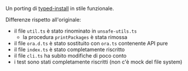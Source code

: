 Un porting di [typed-install](https://github.com/xavdid/typed-install) in stile funzionale.

Differenze rispetto all'originale:

* il file `util.ts` è stato rinominato in `unsafe-utils.ts`
  * la procedura `printPackages` è stata rimossa
* il file `ora.d.ts` è stato sostituito con `ora.ts` contenente API pure
* il file `index.ts` è stato completamente riscritto
* il file `cli.ts` ha subito modifiche di poco conto
* i test sono stati completamente riscritti (non c'è mock del file system)

